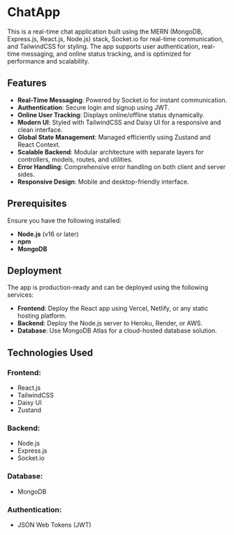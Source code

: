 # ChatApp

This is a real-time chat application built using the MERN (MongoDB, Express.js, React.js, Node.js) stack, Socket.io for real-time communication, and TailwindCSS for styling. The app supports user authentication, real-time messaging, and online status tracking, and is optimized for performance and scalability.

## Features
- **Real-Time Messaging**: Powered by Socket.io for instant communication.
- **Authentication**: Secure login and signup using JWT.
- **Online User Tracking**: Displays online/offline status dynamically.
- **Modern UI**: Styled with TailwindCSS and Daisy UI for a responsive and clean interface.
- **Global State Management**: Managed efficiently using Zustand and React Context.
- **Scalable Backend**: Modular architecture with separate layers for controllers, models, routes, and utilities.
- **Error Handling**: Comprehensive error handling on both client and server sides.
- **Responsive Design**: Mobile and desktop-friendly interface.



## Prerequisites
Ensure you have the following installed:
- **Node.js** (v16 or later)
- **npm**
- **MongoDB**

## Deployment
The app is production-ready and can be deployed using the following services:
- **Frontend**: Deploy the React app using Vercel, Netlify, or any static hosting platform.
- **Backend**: Deploy the Node.js server to Heroku, Render, or AWS.
- **Database**: Use MongoDB Atlas for a cloud-hosted database solution.

## Technologies Used
### Frontend:
- React.js
- TailwindCSS
- Daisy UI
- Zustand

### Backend:
- Node.js
- Express.js
- Socket.io

### Database:
- MongoDB

### Authentication:
- JSON Web Tokens (JWT)


